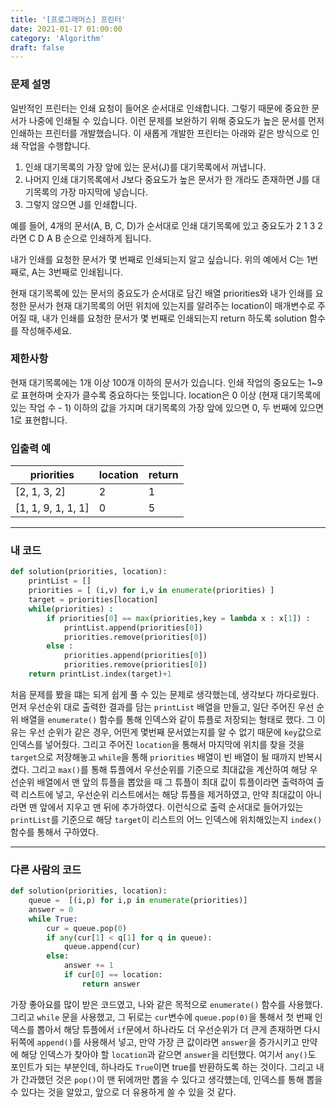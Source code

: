 ```yaml
---
title: '[프로그래머스] 프린터'
date: 2021-01-17 01:00:00
category: 'Algorithm'
draft: false
---
```


### 문제 설명

일반적인 프린터는 인쇄 요청이 들어온 순서대로 인쇄합니다. 그렇기 때문에 중요한 문서가 나중에 인쇄될 수 있습니다. 이런 문제를 보완하기 위해 중요도가 높은 문서를 먼저 인쇄하는 프린터를 개발했습니다. 이 새롭게 개발한 프린터는 아래와 같은 방식으로 인쇄 작업을 수행합니다.

1. 인쇄 대기목록의 가장 앞에 있는 문서(J)를 대기목록에서 꺼냅니다.
2. 나머지 인쇄 대기목록에서 J보다 중요도가 높은 문서가 한 개라도 존재하면 J를 대기목록의 가장 마지막에 넣습니다.
3. 그렇지 않으면 J를 인쇄합니다.

예를 들어, 4개의 문서(A, B, C, D)가 순서대로 인쇄 대기목록에 있고 중요도가 2 1 3 2 라면 C D A B 순으로 인쇄하게 됩니다.

내가 인쇄를 요청한 문서가 몇 번째로 인쇄되는지 알고 싶습니다. 위의 예에서 C는 1번째로, A는 3번째로 인쇄됩니다.

현재 대기목록에 있는 문서의 중요도가 순서대로 담긴 배열 priorities와 내가 인쇄를 요청한 문서가 현재 대기목록의 어떤 위치에 있는지를 알려주는 location이 매개변수로 주어질 때, 내가 인쇄를 요청한 문서가 몇 번째로 인쇄되는지 return 하도록 solution 함수를 작성해주세요.

### 제한사항

현재 대기목록에는 1개 이상 100개 이하의 문서가 있습니다.
인쇄 작업의 중요도는 1~9로 표현하며 숫자가 클수록 중요하다는 뜻입니다.
location은 0 이상 (현재 대기목록에 있는 작업 수 - 1) 이하의 값을 가지며 대기목록의 가장 앞에 있으면 0, 두 번째에 있으면 1로 표현합니다.

### 입출력 예

| priorities         | location | return |
| ------------------ | -------- | ------ |
| [2, 1, 3, 2]       | 2        | 1      |
| [1, 1, 9, 1, 1, 1] | 0        | 5      |

---

### 내 코드

```python
def solution(priorities, location):
    printList = []
    priorities = [ (i,v) for i,v in enumerate(priorities) ]
    target = priorities[location]
    while(priorities) :
        if priorities[0] == max(priorities,key = lambda x : x[1]) :
            printList.append(priorities[0])
            priorities.remove(priorities[0])
        else :
            priorities.append(priorities[0])
            priorities.remove(priorities[0])
    return printList.index(target)+1
```

처음 문제를 봤을 떄는 되게 쉽게 풀 수 있는 문제로 생각했는데, 생각보다 까다로웠다. 먼저 우선순위 대로 출력한 결과를 담는 `printList` 배열을 만들고, 일단 주어진 우선 순위 배열을 `enumerate()` 함수를 통해 인덱스와 같이 튜플로 저장되는 형태로 했다. 그 이유는 우선 순위가 같은 경우, 어떤게 몇번째 문서였는지를 알 수 없기 때문에 `key`값으로 인덱스를 넣어줬다. 그리고 주어진 `location`을 통해서 마지막에 위치를 찾을 것을 `target`으로 저장해놓고 `while`을 통해 `priorities` 배열이 빈 배열이 될 때까지 반복시켰다. 그리고 `max()`를 통해 튜플에서 우선순위를 기준으로 최대값을 계산하여 해당 우선순위 배열에서 맨 앞의 튜플을 뽑았을 때 그 튜플이 최대 값이 튜플이라면 출력하여 출력 리스트에 넣고, 우선순위 리스트에서는 해당 튜플을 제거하였고, 만약 최대값이 아니라면 맨 앞에서 지우고 맨 뒤에 추가하였다. 이런식으로 출력 순서대로 들어가있는 `printList`를 기준으로 해당 `target`이 리스트의 어느 인덱스에 위치해있는지 `index()`함수를 통해서 구하였다.

---

### 다른 사람의 코드

```python
def solution(priorities, location):
    queue =  [(i,p) for i,p in enumerate(priorities)]
    answer = 0
    while True:
        cur = queue.pop(0)
        if any(cur[1] < q[1] for q in queue):
            queue.append(cur)
        else:
            answer += 1
            if cur[0] == location:
                return answer
```

가장 좋아요를 많이 받은 코드였고, 나와 같은 목적으로 `enumerate()` 함수를 사용했다. 그리고 `while` 문을 사용했고, 그 뒤로는 `cur`변수에 `queue.pop(0)`을 통해서 첫 번째 인덱스를 뽑아서 해당 튜플에서 `if`문에서 하나라도 더 우선순위가 더 큰게 존재하면 다시 뒤쪽에 `append()`를 사용해서 넣고, 만약 가장 큰 값이라면 `answer`을 증가시키고 만약에 해당 인덱스가 찾아야 할 `location`과 같으면 `answer`을 리턴했다. 여기서 `any()`도 포인트가 되는 부분인데, 하나라도 `True`이면 true를 반환하도록 하는 것이다. 그리고 내가 간과했던 것은 `pop()`이 맨 뒤에꺼만 뽑을 수 있다고 생각헀는데, 인덱스를 통해 뽑을 수 있다는 것을 알았고, 앞으로 더 유용하게 쓸 수 있을 것 같다. 